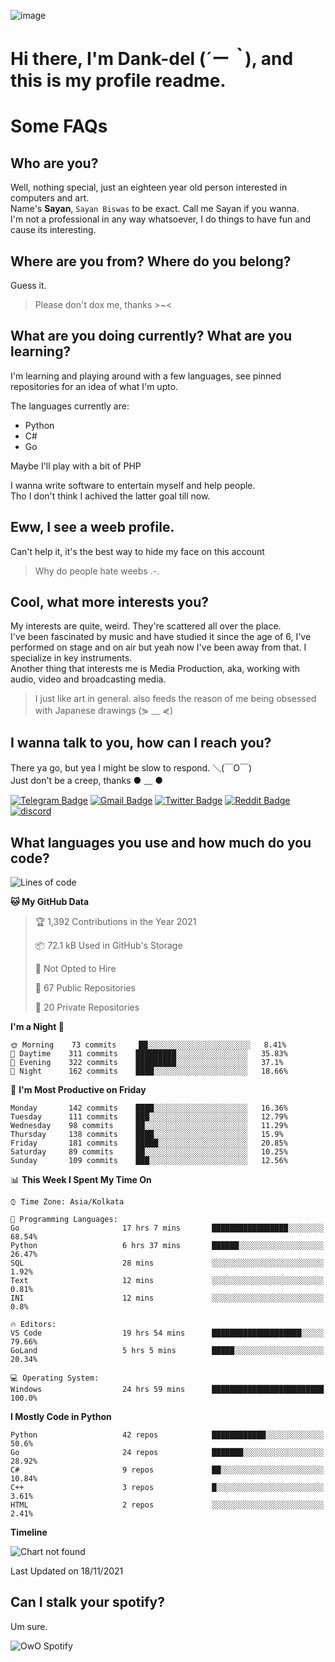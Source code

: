 ![image](https://user-images.githubusercontent.com/63096193/125182844-29f20800-e22f-11eb-8dc9-b0f2d29647bb.png)

# **Hi there, I'm Dank-del (*´ー｀*), and this is my profile readme.**
<!--  [![Profile views](https://gpvc.arturio.dev/dank-del)](https://github.com/dank-del) -->
# Some FAQs

## **Who are you?**

Well, nothing special, just an eighteen year old person interested in computers and art. \
Name's **Sayan**, `Sayan Biswas` to be exact. Call me Sayan if you wanna. \
I'm not a professional in any way whatsoever, I do things to have fun and cause its interesting.

## **Where are you from? Where do you belong?**

Guess it.
> Please don't dox me, thanks >~<

## **What are you doing currently? What are you learning?**

I'm learning and playing around with a few languages, see pinned repositories for an idea of what I'm upto.

The languages currently are:

- Python
- C#
- Go

Maybe I'll play with a bit of PHP

I wanna write software to entertain myself and help people. \
Tho I don't think I achived the latter goal till now.

## **Eww, I see a weeb profile.**

Can't help it, it's the best way to hide my face on this account
> Why do people hate weebs .-.

## **Cool, what more interests you?**

My interests are quite, weird. They're scattered all over the place. \
I've been fascinated by music and have studied it since the age of 6, I've performed on stage and on air but yeah now I've been away from that. I specialize in key instruments. \
Another thing that interests me is Media Production, aka, working with audio, video and broadcasting media.

> I just like art in general. also feeds the reason of me being obsessed with Japanese drawings (⋟ ﹏ ⋞)

## **I wanna talk to you, how can I reach you?**

There ya go, but yea I might be slow to respond. ＼(￣O￣) \
Just don't be a creep, thanks ● ﹏ ●

[![Telegram Badge](https://img.shields.io/badge/-dank_as_fuck-1ca0f1?style=flat-square&logo=telegram&logoColor=white&link=https://t.me/dank_as_fuck)](https://t.me/dank_as_fuck)
[![Gmail Badge](https://img.shields.io/badge/-chizuru@kanojo.tk-c14438?style=flat-square&logo=Gmail&logoColor=white&link=mailto:chizuru@kanojo.tk)](mailto:chizuru@kanojo.tk)
[![Twitter Badge](https://img.shields.io/twitter/follow/TheDankDel?style=social)](https://twitter.com/TheDankDel)
[![Reddit Badge](https://img.shields.io/reddit/user-karma/combined/dank_as_fuck_?style=social)](https://www.reddit.com/user/dank_as_fuck_/)
[![discord](https://discord-md-badge.vercel.app/api/shield/506536929152466945?style=social)](https://discordapp.com/users/506536929152466945)

## **What languages you use and how much do you code?**

<!--START_SECTION:waka-->
![Lines of code](https://img.shields.io/badge/From%20Hello%20World%20I%27ve%20Written-949433%20lines%20of%20code-blue)

**🐱 My GitHub Data** 

> 🏆 1,392 Contributions in the Year 2021
 > 
> 📦 72.1 kB Used in GitHub's Storage 
 > 
> 🚫 Not Opted to Hire
 > 
> 📜 67 Public Repositories 
 > 
> 🔑 20 Private Repositories  
 > 
**I'm a Night 🦉** 

```text
🌞 Morning    73 commits     ██░░░░░░░░░░░░░░░░░░░░░░░   8.41% 
🌆 Daytime    311 commits    █████████░░░░░░░░░░░░░░░░   35.83% 
🌃 Evening    322 commits    █████████░░░░░░░░░░░░░░░░   37.1% 
🌙 Night      162 commits    ████░░░░░░░░░░░░░░░░░░░░░   18.66%

```
📅 **I'm Most Productive on Friday** 

```text
Monday       142 commits    ████░░░░░░░░░░░░░░░░░░░░░   16.36% 
Tuesday      111 commits    ███░░░░░░░░░░░░░░░░░░░░░░   12.79% 
Wednesday    98 commits     ██░░░░░░░░░░░░░░░░░░░░░░░   11.29% 
Thursday     138 commits    ████░░░░░░░░░░░░░░░░░░░░░   15.9% 
Friday       181 commits    █████░░░░░░░░░░░░░░░░░░░░   20.85% 
Saturday     89 commits     ██░░░░░░░░░░░░░░░░░░░░░░░   10.25% 
Sunday       109 commits    ███░░░░░░░░░░░░░░░░░░░░░░   12.56%

```


📊 **This Week I Spent My Time On** 

```text
⌚︎ Time Zone: Asia/Kolkata

💬 Programming Languages: 
Go                       17 hrs 7 mins       █████████████████░░░░░░░░   68.54% 
Python                   6 hrs 37 mins       ██████░░░░░░░░░░░░░░░░░░░   26.47% 
SQL                      28 mins             ░░░░░░░░░░░░░░░░░░░░░░░░░   1.92% 
Text                     12 mins             ░░░░░░░░░░░░░░░░░░░░░░░░░   0.81% 
INI                      12 mins             ░░░░░░░░░░░░░░░░░░░░░░░░░   0.8%

🔥 Editors: 
VS Code                  19 hrs 54 mins      ████████████████████░░░░░   79.66% 
GoLand                   5 hrs 5 mins        █████░░░░░░░░░░░░░░░░░░░░   20.34%

💻 Operating System: 
Windows                  24 hrs 59 mins      █████████████████████████   100.0%

```

**I Mostly Code in Python** 

```text
Python                   42 repos            ████████████░░░░░░░░░░░░░   50.6% 
Go                       24 repos            ███████░░░░░░░░░░░░░░░░░░   28.92% 
C#                       9 repos             ██░░░░░░░░░░░░░░░░░░░░░░░   10.84% 
C++                      3 repos             █░░░░░░░░░░░░░░░░░░░░░░░░   3.61% 
HTML                     2 repos             ░░░░░░░░░░░░░░░░░░░░░░░░░   2.41%

```


**Timeline**

![Chart not found](https://raw.githubusercontent.com/Dank-del/Dank-del/main/charts/bar_graph.png) 


 Last Updated on 18/11/2021
<!--END_SECTION:waka-->

## **Can I stalk your spotify?**

Um sure.

![OwO Spotify](https://spotify-recently-played-readme.vercel.app/api?user=31fdrsslnr7nvq4ytqwtw7c4rxfm&count=5)
